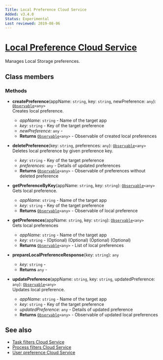 ```yaml
---
Title: Local Preference Cloud Service
Added: v3.4.0
Status: Experimental
Last reviewed: 2019-08-06
---
```


# [Local Preference Cloud Service](../../../lib/process-services-cloud/src/lib/services/local-preference-cloud.service.ts "Defined in local-preference-cloud.service.ts")

Manages Local Storage preferences. 

## Class members

### Methods

-   **createPreference**(appName: `string`, key: `string`, newPreference: `any`): [`Observable`](http://reactivex.io/documentation/observable.html)`<any>`<br/>
    Creates local preference.
    -   _appName:_ `string`  - Name of the target app 
    -   _key:_ `string`  - Key of the target preference
    -   _newPreference:_ `any`  - 
    -   **Returns** [`Observable`](http://reactivex.io/documentation/observable.html)`<any>` - Observable of created local preferences
-   **deletePreference**(key: `string`, preferences: `any`): [`Observable`](http://reactivex.io/documentation/observable.html)`<any>`<br/>
    Deletes local preference by given preference key.
    -   _key:_ `string`  - Key of the target preference
    -   _preferences:_ `any`  - Details of updated preferences
    -   **Returns** [`Observable`](http://reactivex.io/documentation/observable.html)`<any>` - Observable of preferences without deleted preference
-   **getPreferenceByKey**(appName: `string`, key: `string`): [`Observable`](http://reactivex.io/documentation/observable.html)`<any>`<br/>
    Gets local preference.
    -   _appName:_ `string`  - Name of the target app
    -   _key:_ `string`  - Key of the target preference
    -   **Returns** [`Observable`](http://reactivex.io/documentation/observable.html)`<any>` - Observable of local preference
-   **getPreferences**(appName: `string`, key: `string`): [`Observable`](http://reactivex.io/documentation/observable.html)`<any>`<br/>
    Gets local preferences
    -   _appName:_ `string`  - Name of the target app
    -   _key:_ `string`  - (Optional) (Optional) (Optional) (Optional) 
    -   **Returns** [`Observable`](http://reactivex.io/documentation/observable.html)`<any>` - List of local preferences
-   **prepareLocalPreferenceResponse**(key: `string`): `any`<br/>

    -   _key:_ `string`  - 
    -   **Returns** `any` - 

-   **updatePreference**(appName: `string`, key: `string`, updatedPreference: `any`): [`Observable`](http://reactivex.io/documentation/observable.html)`<any>`<br/>
    Updates local preference.
    -   _appName:_ `string`  - Name of the target app
    -   _key:_ `string`  - Key of the target preference
    -   _updatedPreference:_ `any`  - Details of updated preference
    -   **Returns** [`Observable`](http://reactivex.io/documentation/observable.html)`<any>` - Observable of updated local preferences

## See also

-   [Task filters Cloud Service](task-filters-cloud.service.md)
-   [Process filters Cloud Service](process-filters-cloud.service.md)
-   [User preference Cloud Service](user-preference-cloud.service.md)
